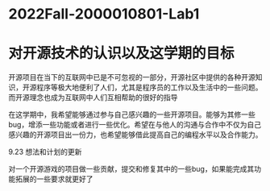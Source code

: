 # 2022Fall-2000010801-Lab1

# 对开源技术的认识以及这学期的目标
开源项目在当下的互联网中已是不可忽视的一部分，开源社区中提供的各种开源知识，开源程序等极大地便利了人们，尤其是程序员的工作以及生活中的一些问题。而开源理念也成为互联网中人们互相帮助的很好的指导

在这学期中，我希望能够通过参与自己感兴趣的一些开源项目。能够为其修一些bug，增添一些功能或者进行一些优化。希望在与他人的沟通与合作中不仅为自己感兴趣的开源项目出一份力，也希望能够借此提高自己的编程水平以及合作能力。

9.23 想法和计划的更新

对一个开源游戏的项目做一些贡献，提交和修复其中的一些bug，如果能完成其功能拓展的一些要求就更好了